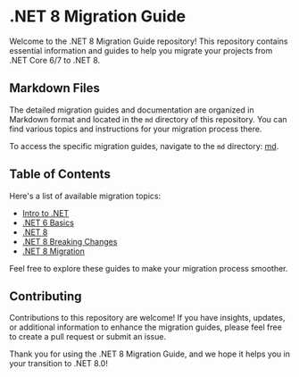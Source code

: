 # .NET 8 Migration Guide

Welcome to the .NET 8 Migration Guide repository! This repository contains essential information and guides to help you migrate your projects from .NET Core 6/7 to .NET 8.

## Markdown Files

The detailed migration guides and documentation are organized in Markdown format and located in the `md` directory of this repository. You can find various topics and instructions for your migration process there.

To access the specific migration guides, navigate to the `md` directory: [md](./md).

## Table of Contents

Here's a list of available migration topics:

- [Intro to .NET](./md/Intro.md)
- [.NET 6 Basics](./md/dotNET6.md)
- [.NET 8](./md/dotNET8.md)
- [.NET 8 Breaking Changes](./md/dotNET8-breaking-changes.md)
- [.NET 8 Migration](./md/dotNET8-migration-plan.md)

Feel free to explore these guides to make your migration process smoother.

## Contributing

Contributions to this repository are welcome! If you have insights, updates, or additional information to enhance the migration guides, please feel free to create a pull request or submit an issue.

Thank you for using the .NET 8 Migration Guide, and we hope it helps you in your transition to .NET 8.0!
